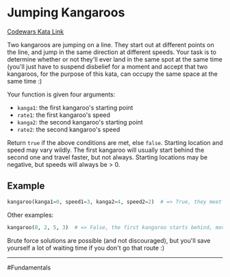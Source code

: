 # Jumping Kangaroos

[Codewars Kata Link](https://www.codewars.com/kata/5ae7e1522c5061beb7000051/python)

Two kangaroos are jumping on a line. They start out at different points on the line, and jump in the same direction at different speeds. Your task is to determine whether or not they'll ever land in the same spot at the same time (you'll just have to suspend disbelief for a moment and accept that two kangaroos, for the purpose of this kata, can occupy the same space at the same time :)

Your function is given four arguments:
- `kanga1`: the first kangaroo's starting point
- `rate1`: the first kangaroo's speed
- `kanga2`: the second kangaroo's starting point
- `rate2`: the second kangaroo's speed

Return `true` if the above conditions are met, else `false`. Starting location and speed may vary wildly. The first kangaroo will usually start behind the second one and travel faster, but not always. Starting locations may be negative, but speeds will always be > 0.

## Example

```python
kangaroo(kanga1=0, speed1=3, kanga2=4, speed2=2)  # => True, they meet on their fourth jump
```

Other examples:

```python
kangaroo(0, 2, 5, 3)  # => False, the first kangaroo starts behind, moves slower, and never catches up
```

Brute force solutions are possible (and not discouraged), but you'll save yourself a lot of waiting time if you don't go that route :)

---

#Fundamentals